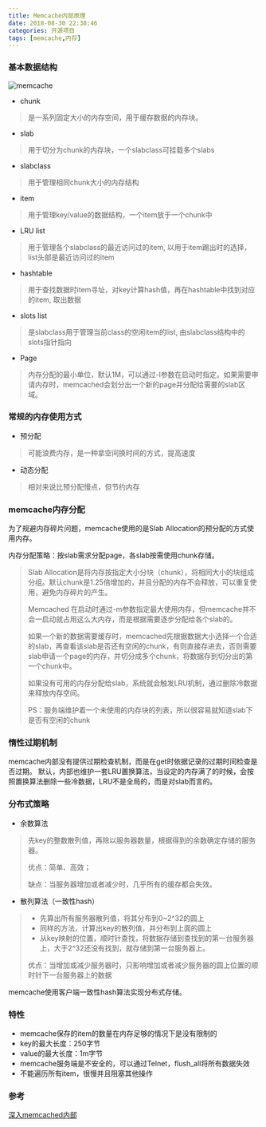 ```yaml
---
title: Memcache内部原理
date: 2018-08-30 22:38:46
categories: 开源项目
tags: [memcache,内存]
---
```

### 基本数据结构
![memcache](memcache.jpg)
- chunk
> 是一系列固定大小的内存空间，用于缓存数据的内存块。
- slab
> 用于切分为chunk的内存块，一个slabclass可挂载多个slabs
- slabclass
> 用于管理相同chunk大小的内存结构
- item
> 用于管理key/value的数据结构，一个item放于一个chunk中
- LRU list
> 用于管理各个slabclass的最近访问过的item, 以用于item踢出时的选择，list头部是最近访问过的item
- hashtable
> 用于查找数据时item寻址，对key计算hash值，再在hashtable中找到对应的item, 取出数据
- slots list
> 是slabclass用于管理当前class的空闲item的list, 由slabclass结构中的slots指针指向
- Page
> 内存分配的最小单位，默认1M，可以通过-I参数在启动时指定。如果需要申请内存时，memcached会划分出一个新的page并分配给需要的slab区域。

### 常规的内存使用方式
- 预分配
> 可能浪费内存，是一种拿空间换时间的方式，提高速度
- 动态分配
> 相对来说比预分配慢点，但节约内存

### memcache内存分配
为了规避内存碎片问题，memcache使用的是Slab Allocation的预分配的方式使用内存。

内存分配策略：按slab需求分配page，各slab按需使用chunk存储。

> Slab Allocation是将内存按指定大小分块（chunk），将相同大小的块组成分组。默认chunk是1.25倍增加的，并且分配的内存不会释放，可以重复使用，避免内存碎片的产生。
> 
> Memcached 在启动时通过-m参数指定最大使用内存，但memcache并不会一启动就占用这么大内存，而是根据需要逐步分配给各个slab的。
> 
> 如果一个新的数据需要缓存时，memcached先根据数据大小选择一个合适的slab，再查看该slab是否还有空闲的chunk，有则直接存进去，否则需要slab申请一个page的内存，并切分成多个chunk，将数据存到切分出的第一个chunk中。
>
> 如果没有可用的内存分配给slab，系统就会触发LRU机制，通过删除冷数据来释放内存空间。
> 
> PS：服务端维护着一个未使用的内存块的列表，所以很容易就知道slab下是否有空闲的chunk

### 惰性过期机制
memcache内部没有提供过期检查机制，而是在get时依据记录的过期时间检查是否过期。
默认，内部也维护一套LRU置换算法，当设定的内存满了的时候，会按照置换算法删除一些冷数据，LRU不是全局的，而是对slab而言的。

### 分布式策略
- 余数算法
> 先key的整数散列值，再除以服务器数量，根据得到的余数确定存储的服务器。
> 
> 优点：简单、高效；
> 
> 缺点：当服务器增加或者减少时，几乎所有的缓存都会失效。
- 散列算法（一致性hash）
> - 先算出所有服务器散列值，将其分布到0~2^32的圆上
> - 同样的方法，计算出key的散列值，并分布到上面的圆上
> - 从key映射的位置，顺时针查找，将数据存储到查找到的第一台服务器上，大于2^32还没有找到，就存储到第一台服务器上。
>
> 优点：当增加或减少服务器时，只影响增加或者减少服务器的圆上位置的顺时针下一台服务器上的数据

memcache使用客户端一致性hash算法实现分布式存储。

### 特性
- memcache保存的item的数量在内存足够的情况下是没有限制的
- key的最大长度：250字节
- value的最大长度：1m字节
- memcache服务端是不安全的，可以通过Telnet，flush_all将所有数据失效
- 不能遍历所有item，很慢并且阻塞其他操作

### 参考
[深入memcached内部](http://lostphp.com/blog/564.html)